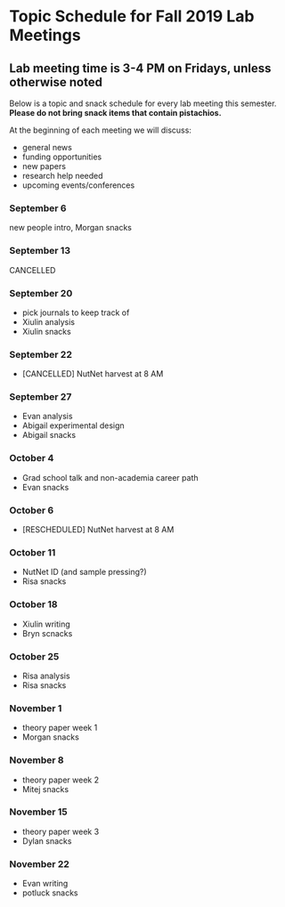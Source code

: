 # Topic Schedule for Fall 2019 Lab Meetings
## Lab meeting time is 3-4 PM on Fridays, unless otherwise noted
Below is a topic and snack schedule for every lab meeting this semester.
**Please do not bring snack items that contain pistachios.**

At the beginning of each meeting we will discuss:
- general news
- funding opportunities
- new papers
- research help needed
- upcoming events/conferences



### September 6
new people intro, Morgan snacks

### September 13
CANCELLED

### September 20
- pick journals to keep track of
- Xiulin analysis
- Xiulin snacks

### September 22
- [CANCELLED] NutNet harvest at 8 AM

### September 27
- Evan analysis
- Abigail experimental design
- Abigail snacks

### October 4
- Grad school talk and non-academia career path
- Evan snacks

### October 6
- [RESCHEDULED] NutNet harvest at 8 AM

### October 11
- NutNet ID (and sample pressing?)
- Risa snacks

### October 18
- Xiulin writing
- Bryn scnacks

### October 25
- Risa analysis
- Risa snacks

### November 1
- theory paper week 1
- Morgan snacks

### November 8
- theory paper week 2
- Mitej snacks

### November 15
- theory paper week 3
- Dylan snacks

### November 22
- Evan writing
- potluck snacks